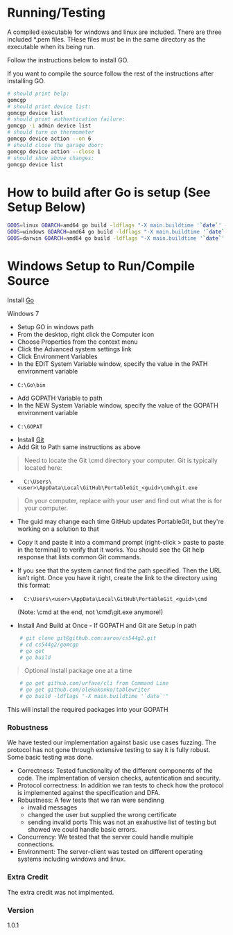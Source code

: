 # Running/Testing

A compiled executable for windows and linux are included.  There are three included *.pem files.
THese files must be in the same directory as the executable when its being run.  

Follow the instructions below to install GO.  

If you want to compile the source follow the rest of the instructions after installing GO.

```bash
# should print help:
gomcgp
# should print device list:
gomcgp device list
# should print authentication failure:
gomcgp -i admin device list
# should turn on thermometer
gomcgp device action --on 6
# should close the garage door:
gomcgp device action --close 1
# should show above changes:
gomcgp device list

```

# How to build after Go is setup (See Setup Below)

```bash
GOOS=linux GOARCH=amd64 go build -ldflags "-X main.buildtime '`date`' -X main.buildver '`git log --pretty=format:'%h' -n 1`'" -o gomcgp
GOOS=windows GOARCH=amd64 go build -ldflags "-X main.buildtime '`date`' -X main.buildver '`git log --pretty=format:'%h' -n 1`'" -o gomcgp_x64.exe
GOOS=darwin GOARCH=amd64 go build -ldflags "-X main.buildtime '`date`' -X main.buildver '`git log --pretty=format:'%h' -n 1`'" -o gomcgp_darwin-amd64
```

# Windows Setup to Run/Compile Source

Install [Go](https://golang.org/dl/)

Windows 7

  - Setup GO in windows path
  - From the desktop, right click the Computer icon
  - Choose Properties from the context menu
  - Click the Advanced system settings link
  - Click Environment Variables
  - In the EDIT System Variable window, specify the value in the PATH environment variable
  -     C:\Go\bin
  - Add GOPATH Variable to path
  - In the NEW System Variable window, specify the value of the GOPATH environment variable
  -     C:\GOPAT
- Install [Git](https://help.github.com/desktop/guides/getting-started/installing-github-desktop/)
- Add Git to Path same instructions as above

>Need to locate the Git \cmd directory your computer. Git is typically located here:
-       C:\Users\<user>\AppData\Local\GitHub\PortableGit_<guid>\cmd\git.exe
>On your computer, replace <user> with your user and find out what the <guid> is for your computer.
- The guid may change each time GitHub updates PortableGit, but they're working on a solution to that
- Copy it and paste it into a command prompt (right-click > paste to paste in the terminal) to verify that it works. You should see the Git help response that lists common Git commands.
-  If you see that the system cannot find the path specified. Then the URL isn’t right. Once you have it right, create the link to the directory using this format:
-       C:\Users\<user>\AppData\Local\GitHub\PortableGit_<guid>\cmd
	(Note: \cmd at the end, not \cmd\git.exe anymore!)

- Install And Build at Once - If GOPATH and Git are Setup in path
```bash
	# git clone git@github.com:aaroo/cs544g2.git
	# cd cs544g2/gomcgp
	# go get
	# go build
```
> Optional Install package one at a time
```bash
	# go get github.com/urfave/cli from Command Line
	# go get github.com/olekukonko/tablewriter
	# go build -ldflags "-X main.buildtime '`date`'"
```
This will install the required packages into your GOPATH

### Robustness

We have tested our implementation against basic use cases fuzzing.  The protocol
has not gone through extensive testing to say it is fully robust.  Some basic testing
was done.
- Correctness:
  Tested  functionality of the different components of the code.  The implmentation of
  version checks, autentication and security.
- Protocol correctness:
  In addition we ran tests to check how the protocol is implemented against
  the specification and DFA.
- Robustness:
   A few tests that we ran were sendinng
  - invalid messages
  - changed the user but supplied the wrong certificate
  - sending invalid ports
This was not an exahustive list of testing but showed we could handle basic errors.
- Concurrency:
  We tested that the server could handle multiple connections.
- Environment:
  The server-client was tested on different operating systems including windows and linux.

### Extra Credit
The extra credit was not implmented.

### Version
1.0.1
